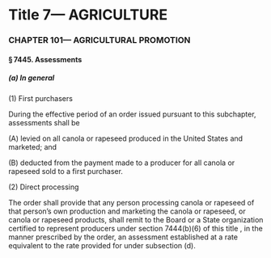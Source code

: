 
# Title 7— AGRICULTURE
### CHAPTER 101— AGRICULTURAL PROMOTION
#### § 7445. Assessments
##### (a) In general

(1) First purchasers

During the effective period of an order issued pursuant to this subchapter, assessments shall be

(A) levied on all canola or rapeseed produced in the United States and marketed; and

(B) deducted from the payment made to a producer for all canola or rapeseed sold to a first purchaser.

(2) Direct processing

The order shall provide that any person processing canola or rapeseed of that person’s own production and marketing the canola or rapeseed, or canola or rapeseed products, shall remit to the Board or a State organization certified to represent producers under section 7444(b)(6) of this title , in the manner prescribed by the order, an assessment established at a rate equivalent to the rate provided for under subsection (d).
